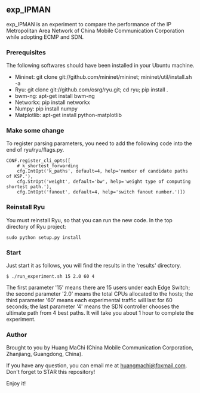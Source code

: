 ## exp_IPMAN

exp_IPMAN is an experiment to compare the performance of the IP Metropolitan Area Network of China Mobile Communication Corporation while adopting ECMP and SDN.


### Prerequisites

The following softwares should have been installed in your Ubuntu machine.
* Mininet: git clone git://github.com/mininet/mininet; mininet/util/install.sh -a
* Ryu: git clone git://github.com/osrg/ryu.git; cd ryu; pip install .
* bwm-ng: apt-get install bwm-ng
* Networkx: pip install networkx
* Numpy: pip install numpy
* Matplotlib: apt-get install python-matplotlib


### Make some change

To register parsing parameters, you need to add the following code into the end of ryu/ryu/flags.py.

    CONF.register_cli_opts([
        # k_shortest_forwarding
        cfg.IntOpt('k_paths', default=4, help='number of candidate paths of KSP.'),
        cfg.StrOpt('weight', default='bw', help='weight type of computing shortest path.'),
        cfg.IntOpt('fanout', default=4, help='switch fanout number.')])


### Reinstall Ryu

You must reinstall Ryu, so that you can run the new code. In the top directory of Ryu project:

    sudo python setup.py install


### Start

Just start it as follows, you will find the results in the 'results' directory.

    $ ./run_experiment.sh 15 2.0 60 4

The first parameter '15' means there are 15 users under each Edge Switch; the second parameter '2.0' means the total CPUs allocated to the hosts; the third parameter '60' means each experimental traffic will last for 60 seconds; the last parameter '4' means the SDN controller chooses the ultimate path from 4 best paths. It will take you about 1 hour to complete the experiment.


### Author

Brought to you by Huang MaChi (China Mobile Communication Corporation, Zhanjiang, Guangdong, China).

If you have any question, you can email me at huangmachi@foxmail.com.  Don't forget to STAR this repository!

Enjoy it!
